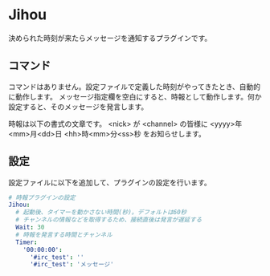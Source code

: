 Jihou
=====

決められた時刻が来たらメッセージを通知するプラグインです。

コマンド
--------

コマンドはありません。設定ファイルで定義した時刻がやってきたとき、自動的に動作します。
メッセージ指定欄を空白にすると、時報として動作します。何か設定すると、そのメッセージを発言します。

時報は以下の書式の文章です。
\<nick> が \<channel> の皆様に \<yyyy>年\<mm>月\<dd>日 \<hh>時\<mm>分\<ss>秒 をお知らせします。

設定
----

設定ファイルに以下を追加して、プラグインの設定を行います。

```yaml
# 時報プラグインの設定
Jihou:
  # 起動後、タイマーを動かさない時間(秒)。デフォルトは60秒
  # チャンネルの情報などを取得するため、接続直後は発言が遅延する
  Wait: 30
  # 時報を発言する時間とチャンネル
  Timer:
    '00:00:00':
      '#irc_test': ''
      '#irc_test': 'メッセージ'
```
